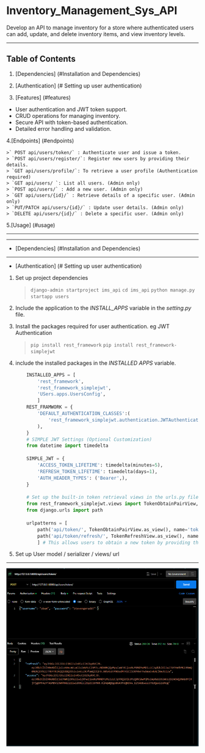 # Inventory_Management_Sys_API

Develop an API to manage inventory for a store where authenticated users can add, update, and delete inventory items, and view inventory levels.

---

## Table of Contents

1. [Dependencies] (#Installation and Dependencies)

2. [Authentication] (# Setting up user authentication)

3. [Features] (#features)

- User authentication and JWT token support.
- CRUD operations for managing inventory.
- Secure API with token-based authentication.
- Detailed error handling and validation.

4.[Endpoints] (#endpoints)

    >` POST api/users/token/` : Authenticate user and issue a token.
    > `POST api/users/register/`: Register new users by providing their details.
    > `GET api/users/profile/`: To retrieve a user profile (Authentication required)
    > `GET api/users/ `: List all users. (Admin only)
    > `POST api/users/` : Add a new user. (Admin only)
    > `GET api/users/{id}/` : Retrieve details of a specific user. (Admin only)
    > `PUT/PATCH api/users/{id}/` : Update user details. (Admin only)
    > `DELETE api/users/{id}/` : Delete a specific user. (Admin only)
5.[Usage] (#usage)

---

---

- [Dependencies] (#Installation and Dependencies)

---

- [Authentication] (# Setting up user authentication)

1. Set up project dependencies
    > `django-admin startproject ims_api`
    > `cd ims_api`
    > `python manage.py startapp users`
2. Include the application to the *INSTALL_APPS* variable in the *setting.py* file.
3. Install the packages required for user authentication. eg JWT Authentication
    > `pip install rest_framework`
    > `pip install rest_framework-simplejwt`
4. include the installed packages in the *INSTALLED APPS* variable.

    ```python
        INSTALLED_APPS = [
            'rest_framework',
            'rest_framework_simplejwt',
            'USers.apps.UsersConfig',
            ]
        REST_FRAMWORK = {
            'DEFAULT_AUTHENTICATION_CLASSES':(
                'rest_framework_simplejwt.authentication.JWTAuthentication',
            ),
        }
        # SIMPLE JWT Settings (Optional Customization)
        from datetime import timedelta

        SIMPLE_JWT = {
            'ACCESS_TOKEN_LIFETIME': timedelta(minutes=5),
            'REFRESH_TOKEN_LIFETIME': timedelta(days=1),
            'AUTH_HEADER_TYPES': ('Bearer',),
        }

        # Set up the built-in token retrieval views in the urls.py file
        from rest_framework_simplejwt.views import TokenObtainPairView, TokenRefreshView
        from django.urls import path

        urlpatterns = [
            path('api/token/', TokenObtainPairView.as_view(), name='token_obtain_pair'), 
            path('api/token/refresh/', TokenRefreshView.as_view(), name='token_refresh'),
            ] # This allows users to obtain a new token by providing their username and password.
    ```

5. Set up User model / serializer / views/ url

---

 ![alt text](image.png)
